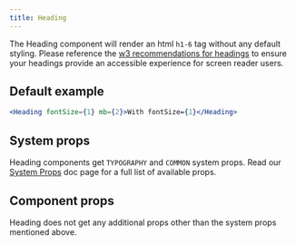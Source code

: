 ```yaml
---
title: Heading
---
```


The Heading component will render an html `h1-6` tag without any default styling. Please reference the [w3 recommendations for headings](https://www.w3.org/WAI/tutorials/page-structure/headings/) to ensure your headings provide an accessible experience for screen reader users.

## Default example
```.jsx
<Heading fontSize={1} mb={2}>With fontSize={1}</Heading>
```

## System props

Heading components get `TYPOGRAPHY` and `COMMON` system props. Read our [System Props](/components/docs/system-props) doc page for a full list of available props.

## Component props

Heading does not get any additional props other than the system props mentioned above.
